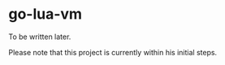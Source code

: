 # go-lua-vm

To be written later.

Please note that this project is currently within his initial steps.